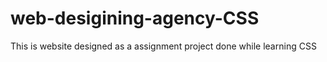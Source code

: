 # web-desigining-agency-CSS
This is website designed as a assignment project done while learning CSS 
